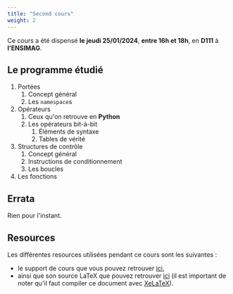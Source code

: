 ```yaml
---
title: "Second cours"
weight: 2
---
```


Ce cours a été dispensé **le jeudi 25/01/2024**, **entre 16h et 18h**, en **D111** à **l'ENSIMAG**.

## Le programme étudié

1. Portées
    1. Concept général
    2. Les `namespace`s
2. Opérateurs
    1. Ceux qu'on retrouve en **Python**
    2. Les opérateurs bit-à-bit
        1. Éléments de syntaxe
        2. Tables de vérité
3. Structures de contrôle
    1. Concept général
    2. Instructions de conditionnement
    3. Les boucles
4. Les fonctions

## Errata

Rien pour l'instant.

## Resources

Les différentes resources utilisées pendant ce cours sont les suivantes :
- le support de cours que vous pouvez retrouver [ici](ressources/02.pdf),
- ainsi que son source LaTeX que pouvez retrouver [ici](ressources/02.tex) (il est important de noter qu'il faut compiler ce document avec [XeLaTeX](https://xetex.sourceforge.net/)).

